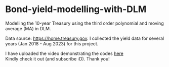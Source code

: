 # Bond-yield-modelling-with-DLM
Modelling the 10-year Treasury using the third order polynomial and moving average (MA) in DLM.

Data source: https://home.treasury.gov. I collected the yield data for several years (Jan 2018 - Aug 2023) for this project.

I have uploaded the video demonstrating the codes [here](https://youtu.be/yraYUalF1Rw)  <br>
Kindly check it out (and subscribe :D). Thank you!
